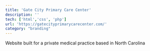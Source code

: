 ```yaml
---
title: 'Gate City Primary Care Center'
description: ''
tech: ['html','css', 'php']
url: 'https://gatecityprimarycarecenter.com/'
category: "branding"
---
```

Website built for a private medical practice based in North Carolina